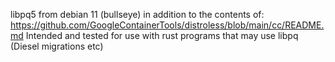 libpq5 from debian 11 (bullseye) in addition to the contents of: https://github.com/GoogleContainerTools/distroless/blob/main/cc/README.md
Intended and tested for use with rust programs that may use libpq (Diesel migrations etc)
